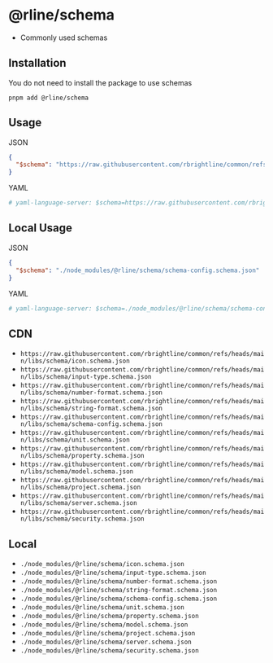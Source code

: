 # @rline/schema

- Commonly used schemas

## Installation

You do not need to install the package to use schemas

```shell
pnpm add @rline/schema
```

## Usage

JSON

```json
{
  "$schema": "https://raw.githubusercontent.com/rbrightline/common/refs/heads/main/libs/schema/schema-config.schema.json"
}
```

YAML

```yaml
# yaml-language-server: $schema=https://raw.githubusercontent.com/rbrightline/common/refs/heads/main/libs/schema/schema-config.schema.json
```

## Local Usage

JSON

```json
{
  "$schema": "./node_modules/@rline/schema/schema-config.schema.json"
}
```

YAML

```yaml
# yaml-language-server: $schema=./node_modules/@rline/schema/schema-config.schema.json
```

## CDN

- `https://raw.githubusercontent.com/rbrightline/common/refs/heads/main/libs/schema/icon.schema.json`
- `https://raw.githubusercontent.com/rbrightline/common/refs/heads/main/libs/schema/input-type.schema.json`
- `https://raw.githubusercontent.com/rbrightline/common/refs/heads/main/libs/schema/number-format.schema.json`
- `https://raw.githubusercontent.com/rbrightline/common/refs/heads/main/libs/schema/string-format.schema.json`
- `https://raw.githubusercontent.com/rbrightline/common/refs/heads/main/libs/schema/schema-config.schema.json`
- `https://raw.githubusercontent.com/rbrightline/common/refs/heads/main/libs/schema/unit.schema.json`
- `https://raw.githubusercontent.com/rbrightline/common/refs/heads/main/libs/schema/property.schema.json`
- `https://raw.githubusercontent.com/rbrightline/common/refs/heads/main/libs/schema/model.schema.json`
- `https://raw.githubusercontent.com/rbrightline/common/refs/heads/main/libs/schema/project.schema.json`
- `https://raw.githubusercontent.com/rbrightline/common/refs/heads/main/libs/schema/server.schema.json`
- `https://raw.githubusercontent.com/rbrightline/common/refs/heads/main/libs/schema/security.schema.json`

## Local

- `./node_modules/@rline/schema/icon.schema.json`
- `./node_modules/@rline/schema/input-type.schema.json`
- `./node_modules/@rline/schema/number-format.schema.json`
- `./node_modules/@rline/schema/string-format.schema.json`
- `./node_modules/@rline/schema/schema-config.schema.json`
- `./node_modules/@rline/schema/unit.schema.json`
- `./node_modules/@rline/schema/property.schema.json`
- `./node_modules/@rline/schema/model.schema.json`
- `./node_modules/@rline/schema/project.schema.json`
- `./node_modules/@rline/schema/server.schema.json`
- `./node_modules/@rline/schema/security.schema.json`
